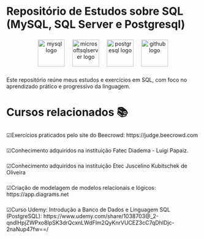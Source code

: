 <h1 align="left">Repositório de Estudos sobre SQL (MySQL, SQL Server e Postgresql)</h1>

###

<div align="center">
  <img src="https://cdn.jsdelivr.net/gh/devicons/devicon/icons/mysql/mysql-original.svg" height="70" alt="mysql logo"  />
  <img width="12" />
  <img src="https://cdn.jsdelivr.net/gh/devicons/devicon/icons/microsoftsqlserver/microsoftsqlserver-plain.svg" height="70" alt="microsoftsqlserver logo"  />
  <img width="12" />
  <img src="https://cdn.jsdelivr.net/gh/devicons/devicon/icons/postgresql/postgresql-original.svg" height="70" alt="postgresql logo"  />
  <img width="12" />
  <img src="https://cdn.jsdelivr.net/gh/devicons/devicon/icons/github/github-original.svg" height="70" alt="github logo"  />
</div>

###

<p align="left">Este repositório reúne meus estudos e exercícios em SQL, com foco no aprendizado prático e progressivo da linguagem.</p>

###

<h1 align="left">Cursos relacionados 📚</h1>

###

<p align="left">☑Exercícios praticados pelo site do Beecrowd: https://judge.beecrowd.com</p>

###

<p align="left">☑Conhecimento adquiridos na instituição Fatec Diadema - Luigi Papaiz.</p>

###

<p align="left">☑Conhecimento adquiridos na instituição Etec Juscelino Kubitschek de Oliveira</p>

###

<p align="left">☑Criação de modelagem de modelos relacionais e lógicos: https://app.diagrams.net</p>

###

<p align="left">☑Curso Udemy: Introdução a Banco de Dados e Linguagem SQL (PostgreSQL): https://www.udemy.com/share/1038703@_2-qndlHpjZWPxo8IpSK3drQcxnLWdFlm2QyKnrVUCEZ3cC7qDhIDjc-2naNup47fw==/</p>

###
